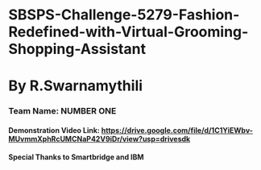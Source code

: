 # SBSPS-Challenge-5279-Fashion-Redefined-with-Virtual-Grooming-Shopping-Assistant
# By R.Swarnamythili
### Team Name: NUMBER ONE

#### Demonstration Video Link: https://drive.google.com/file/d/1C1YiEWbv-MUvmmXphRcUMCNaP42V9iDr/view?usp=drivesdk
#### Special Thanks to Smartbridge and IBM
